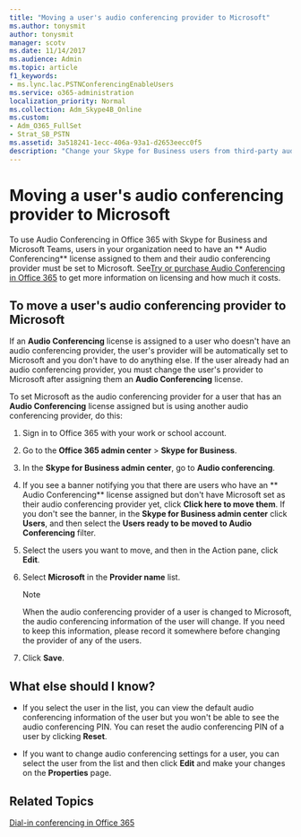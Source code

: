 ```yaml
---
title: "Moving a user's audio conferencing provider to Microsoft"
ms.author: tonysmit
author: tonysmit
manager: scotv
ms.date: 11/14/2017
ms.audience: Admin
ms.topic: article
f1_keywords:
- ms.lync.lac.PSTNConferencingEnableUsers
ms.service: o365-administration
localization_priority: Normal
ms.collection: Adm_Skype4B_Online
ms.custom:
- Adm_O365_FullSet
- Strat_SB_PSTN
ms.assetid: 3a518241-1ecc-406a-93a1-d2653eecc0f5
description: "Change your Skype for Business users from third-party audio conferencing providers (ACP) to a Microsoft dial-in conferencing provider. "
---
```


# Moving a user's audio conferencing provider to Microsoft

To use Audio Conferencing in Office 365 with Skype for Business and Microsoft Teams, users in your organization need to have an ** Audio Conferencing** license assigned to them and their audio conferencing provider must be set to Microsoft. See[Try or purchase Audio Conferencing in Office 365](try-or-purchase-audio-conferencing-in-office-365.md) to get more information on licensing and how much it costs.
  
## To move a user's audio conferencing provider to Microsoft

If an **Audio Conferencing** license is assigned to a user who doesn't have an audio conferencing provider, the user's provider will be automatically set to Microsoft and you don't have to do anything else. If the user already had an audio conferencing provider, you must change the user's provider to Microsoft after assigning them an **Audio Conferencing** license.
  
To set Microsoft as the audio conferencing provider for a user that has an **Audio Conferencing** license assigned but is using another audio conferencing provider, do this:
  
1. Sign in to Office 365 with your work or school account.
    
2. Go to the **Office 365 admin center** > **Skype for Business**.
    
3. In the **Skype for Business admin center**, go to **Audio conferencing**.
    
4. If you see a banner notifying you that there are users who have an ** Audio Conferencing** license assigned but don't have Microsoft set as their audio conferencing provider yet, click **Click here to move them**. If you don't see the banner, in the **Skype for Business admin center** click **Users**, and then select the **Users ready to be moved to Audio Conferencing** filter.
    
5. Select the users you want to move, and then in the Action pane, click **Edit**.
    
6. Select **Microsoft** in the **Provider name** list.
    
    > [!NOTE]
    > When the audio conferencing provider of a user is changed to Microsoft, the audio conferencing information of the user will change. If you need to keep this information, please record it somewhere before changing the provider of any of the users. 
  
7. Click **Save**.
    
## What else should I know?

- If you select the user in the list, you can view the default audio conferencing information of the user but you won't be able to see the audio conferencing PIN. You can reset the audio conferencing PIN of a user by clicking **Reset**.
    
- If you want to change audio conferencing settings for a user, you can select the user from the list and then click **Edit** and make your changes on the **Properties** page.
    
## Related Topics

[Dial-in conferencing in Office 365](../misctopics/dial-in-conferencing-in-office-365.md)
  

